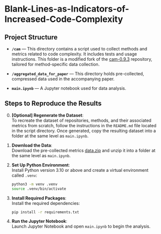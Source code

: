 # Blank-Lines-as-Indicators-of-Increased-Code-Complexity

## Project Structure

- **`/cam`** — This directory contains a script used to collect methods and metrics related to code complexity. It includes tests and usage instructions. This folder is a modified fork of the [cam-0.9.3](https://github.com/yegor256/cam) repository, tailored for method-specific data collection.

- **`/aggregated_data_for_paper`** — This directory holds pre-collected, compressed data used in the accompanying paper.

- **`main.ipynb`** — A Jupyter notebook used for data analysis.

## Steps to Reproduce the Results

0. **[Optional] Regenerate the Dataset**:  
   To recreate the dataset of repositories, methods, and their associated metrics from scratch, follow the instructions in the `README.md` file located in the script directory. Once generated, copy the resulting dataset into a folder at the same level as `main.ipynb`.

1. **Download the Data**:  
   Download the pre-collected metrics [data.zip](https://github.com/RuslanGaliullin/Blank-Lines-as-Indicators-of-Increased-Code-Complexity/releases/download/0.0.1/data.zip) and unzip it into a folder at the same level as `main.ipynb`.

2. **Set Up Python Environment**:  
   Install Python version 3.10 or above and create a virtual environment called `.venv`:
   ```bash
   python3 -m venv .venv
   source .venv/bin/activate
   ```

3. **Install Required Packages**:  
   Install the required dependencies:
   ```bash
   pip install -r requirements.txt
   ```

4. **Run the Jupyter Notebook**:  
   Launch Jupyter Notebook and open `main.ipynb` to begin the analysis.
